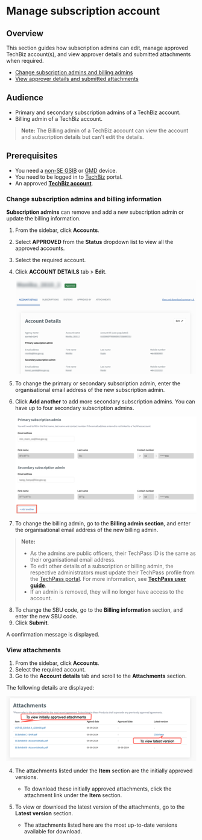 # Manage subscription account

## Overview

This section guides how subscription admins can edit, manage approved TechBiz account(s), and view approver details and submitted attachments when required.

- [Change subscription admins and billing admins](#change-subscription-admins-and-billing-information)
- [View approver details and submitted attachments](#view-approver-details-and-attachments)

## Audience

- Primary and secondary subscription admins of a TechBiz account.
- Billing admin of a TechBiz account.

> **Note:** The Billing admin of a TechBiz account can view the account and subscription details but can't edit the details.

## Prerequisites

- You need a [non-SE GSIB](https://docs.developer.tech.gov.sg/docs/techbiz-documentation/glossary) or [GMD](https://docs.developer.tech.gov.sg/docs/security-suite-for-engineering-endpoint-devices/additional-resources/glossary?id=gmd) device.
- You need to be logged in to [TechBiz](https://portal.techbiz.suite.gov.sg/) portal.
- An approved [**TechBiz account**](https://docs.developer.tech.gov.sg/docs/techbiz-documentation/create-account).

### Change subscription admins and billing information

**Subscription admins** can remove and add a new subscription admin or update the billing information.

1. From the sidebar, click **Accounts**.
2. Select **APPROVED** from the **Status** dropdown list to view all the approved accounts.
3. Select the required account.
4. Click **ACCOUNT DETAILS** tab \> **Edit**.

   ![Account Details](images/acc-det.png)

5. To change the primary or secondary subscription admin, enter the organisational email address of the new subscription admin.
6. Click **Add another** to add more secondary subscription admins. You can have up to four secondary subscription admins.

   ![Add Subscription Admin](images/add-sub-admin-new.png)

7. To change the billing admin, go to the **Billing admin section**, and enter the organisational email address of the new billing admin.

> **Note:**
> - As the admins are public officers, their TechPass ID is the same as their organisational email address.
> - To edit other details of a subscription or billing admin, the respective administrators must update their TechPass profile from the [TechPass portal](https://portal.techpass.suite.gov.sg). For more information, see [**TechPass user guide**](https://docs.developer.tech.gov.sg/docs/techpass-user-guide/edit-profile).
> - If an admin is removed, they will no longer have access to the account.

8. To change the SBU code, go to the **Billing information** section, and enter the new SBU code.
9. Click **Submit**.

A confirmation message is displayed.

### View attachments

1. From the sidebar, click **Accounts**.
2. Select the required account.
3. Go to the **Account details** tab and scroll to the **Attachments** section.

The following details are displayed:

   ![View Attachments](images/view-att.png)

4. The attachments listed under the **Item** section are the initially approved versions.
   - To download these initially approved attachments, click the attachment link under the **Item** section.
   
5. To view or download the latest version of the attachments, go to the **Latest version** section.
   - The attachments listed here are the most up-to-date versions available for download.

